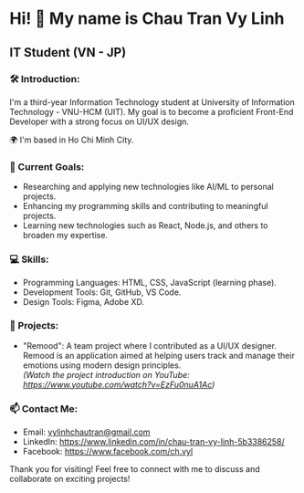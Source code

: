# **Hi! 👋 My name is Chau Tran Vy Linh**
## **IT Student (VN - JP)**

### 🛠️ Introduction:

I'm a third-year Information Technology student at University of Information Technology - VNU-HCM (UIT). My goal is to become a proficient Front-End Developer with a strong focus on UI/UX design.

🌍  I'm based in Ho Chi Minh City.

### 🚀 Current Goals:
- Researching and applying new technologies like AI/ML to personal projects.
- Enhancing my programming skills and contributing to meaningful projects.
- Learning new technologies such as React, Node.js, and others to broaden my expertise.

### 💻 Skills:
- Programming Languages: HTML, CSS, JavaScript (learning phase).
- Development Tools: Git, GitHub, VS Code.
- Design Tools: Figma, Adobe XD.

### 🧳 Projects:
- "Remood": A team project where I contributed as a UI/UX designer. Remood is an application aimed at helping users track and manage their emotions using modern design principles.  
_(Watch the project introduction on YouTube: https://www.youtube.com/watch?v=EzFu0nuA1Ac)_

### 📫 Contact Me:
- Email: vylinhchautran@gmail.com
- LinkedIn: https://www.linkedin.com/in/chau-tran-vy-linh-5b3386258/
- Facebook: https://www.facebook.com/ch.vyl

Thank you for visiting! Feel free to connect with me to discuss and collaborate on exciting projects!

